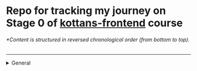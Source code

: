 # Repo for tracking my journey on Stage 0 of [kottans-frontend](https://github.com/kottans/frontend) course

###### \*Content is structured in reversed chronological order (from bottom to top).

---

<details><summary>General</summary>
<br>

<details><summary>0. Git basics</summary>
<br>

Though I have worked with Git before, I've used only basic push and pool commands. So, basically, everything was new for me in this course. The thing that impressed me the most is the sheer amount of possibilities that GIT provides. I will definitely use rebasing, merging and cherry-picking in the future.

![coursera1](./img/stage0/General/0.Git-basics/coursera_git_1.resized.png)
![coursera2](./img/stage0/General/0.Git-basics/coursera_git_2.resized.png)
![learngitbranching1](./img/stage0/General/0.Git-basics/learngitbranching_1.png)
![learngitbranching2](./img/stage0/General/0.Git-basics/learngitbranching_2.png)

</details>

</details>
